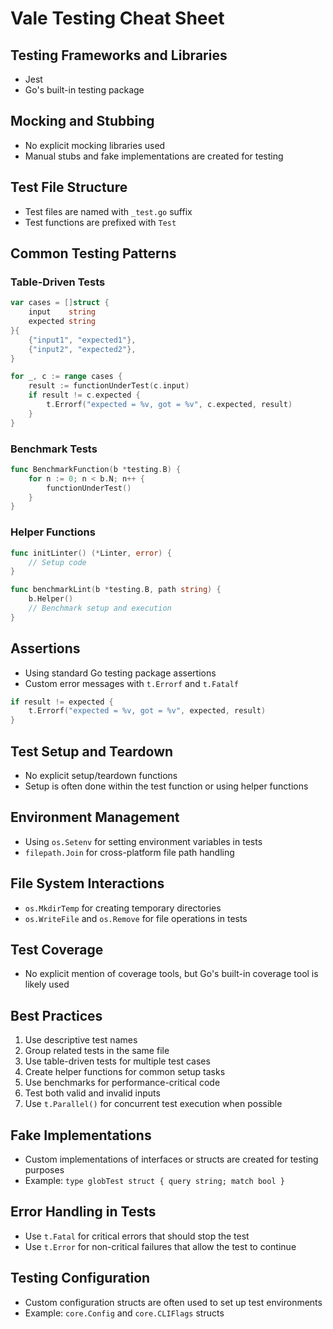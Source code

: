 # Vale Testing Cheat Sheet

## Testing Frameworks and Libraries

- Jest
- Go's built-in testing package

## Mocking and Stubbing

- No explicit mocking libraries used
- Manual stubs and fake implementations are created for testing

## Test File Structure

- Test files are named with `_test.go` suffix
- Test functions are prefixed with `Test`

## Common Testing Patterns

### Table-Driven Tests

```go
var cases = []struct {
    input    string
    expected string
}{
    {"input1", "expected1"},
    {"input2", "expected2"},
}

for _, c := range cases {
    result := functionUnderTest(c.input)
    if result != c.expected {
        t.Errorf("expected = %v, got = %v", c.expected, result)
    }
}
```

### Benchmark Tests

```go
func BenchmarkFunction(b *testing.B) {
    for n := 0; n < b.N; n++ {
        functionUnderTest()
    }
}
```

### Helper Functions

```go
func initLinter() (*Linter, error) {
    // Setup code
}

func benchmarkLint(b *testing.B, path string) {
    b.Helper()
    // Benchmark setup and execution
}
```

## Assertions

- Using standard Go testing package assertions
- Custom error messages with `t.Errorf` and `t.Fatalf`

```go
if result != expected {
    t.Errorf("expected = %v, got = %v", expected, result)
}
```

## Test Setup and Teardown

- No explicit setup/teardown functions
- Setup is often done within the test function or using helper functions

## Environment Management

- Using `os.Setenv` for setting environment variables in tests
- `filepath.Join` for cross-platform file path handling

## File System Interactions

- `os.MkdirTemp` for creating temporary directories
- `os.WriteFile` and `os.Remove` for file operations in tests

## Test Coverage

- No explicit mention of coverage tools, but Go's built-in coverage tool is likely used

## Best Practices

1. Use descriptive test names
2. Group related tests in the same file
3. Use table-driven tests for multiple test cases
4. Create helper functions for common setup tasks
5. Use benchmarks for performance-critical code
6. Test both valid and invalid inputs
7. Use `t.Parallel()` for concurrent test execution when possible

## Fake Implementations

- Custom implementations of interfaces or structs are created for testing purposes
- Example: `type globTest struct { query string; match bool }`

## Error Handling in Tests

- Use `t.Fatal` for critical errors that should stop the test
- Use `t.Error` for non-critical failures that allow the test to continue

## Testing Configuration

- Custom configuration structs are often used to set up test environments
- Example: `core.Config` and `core.CLIFlags` structs